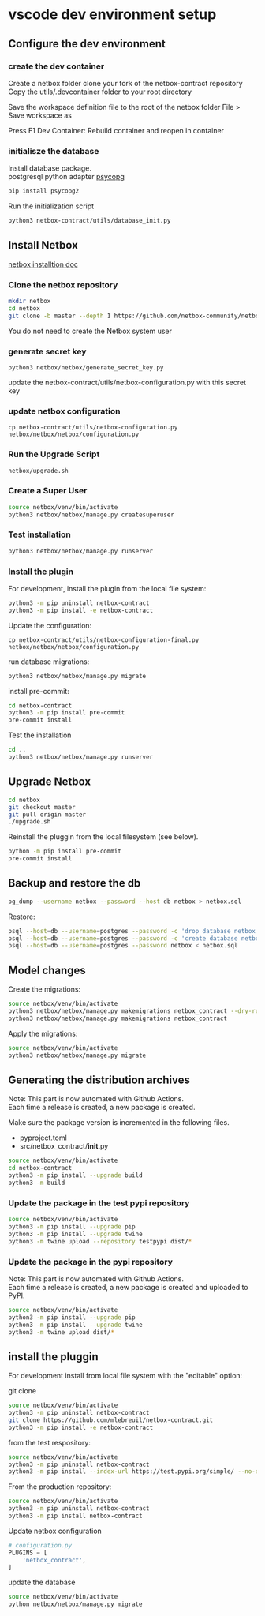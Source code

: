 # vscode dev environment setup
## Configure the dev environment
### create the dev container

Create a netbox folder
clone your fork of the netbox-contract repository 
Copy the utils/.devcontainer folder to your root directory

Save the workspace definition file to the root of the netbox folder
File > Save workspace as

Press F1
Dev Container: Rebuild container and reopen in container

### initialisze the database

Install database package.  
postgresql python adapter [psycopg](https://www.psycopg.org/docs/install.html)  

```bash
pip install psycopg2
```

Run the initialization script

```bash
python3 netbox-contract/utils/database_init.py
```

## Install Netbox
 
[netbox installtion doc](https://netboxlabs.com/docs/netbox/en/stable/installation/3-netbox/)

### Clone the netbox repository

```bash
mkdir netbox
cd netbox
git clone -b master --depth 1 https://github.com/netbox-community/netbox.git .
```

You do not need to create the Netbox system user

### generate secret key

```
python3 netbox/netbox/generate_secret_key.py
```

update the netbox-contract/utils/netbox-configuration.py with this secret key

### update netbox configuration

```
cp netbox-contract/utils/netbox-configuration.py netbox/netbox/netbox/configuration.py
```

### Run the Upgrade Script

```bash
netbox/upgrade.sh
```

### Create a Super User

```bash
source netbox/venv/bin/activate
python3 netbox/netbox/manage.py createsuperuser
```

### Test installation

```bash
python3 netbox/netbox/manage.py runserver
```

### Install the plugin

For development, install the plugin from the local file system:  

 ```bash
python3 -m pip uninstall netbox-contract
python3 -m pip install -e netbox-contract
```
Update the configuration:

```
cp netbox-contract/utils/netbox-configuration-final.py netbox/netbox/netbox/configuration.py
```

run database migrations:

```bash
python3 netbox/netbox/manage.py migrate
```

install pre-commit:  

```bash
cd netbox-contract
python3 -m pip install pre-commit
pre-commit install
```

Test the installation

```bash
cd ..
python3 netbox/netbox/manage.py runserver
```

## Upgrade Netbox

```bash
cd netbox
git checkout master
git pull origin master
./upgrade.sh
```

Reinstall the pluggin from the local filesystem (see below). 

```bash
python -m pip install pre-commit
pre-commit install
```

## Backup and restore the db

```bash
pg_dump --username netbox --password --host db netbox > netbox.sql
```

Restore:  

```bash
psql --host=db --username=postgres --password -c 'drop database netbox'
psql --host=db --username=postgres --password -c 'create database netbox'
psql --host=db --username=postgres --password netbox < netbox.sql
```  

## Model changes

Create the migrations:  

```bash
source netbox/venv/bin/activate
python3 netbox/netbox/manage.py makemigrations netbox_contract --dry-run
python3 netbox/netbox/manage.py makemigrations netbox_contract
```

Apply the migrations:  

```bash
source netbox/venv/bin/activate
python3 netbox/netbox/manage.py migrate
```

## Generating the distribution archives

Note: This part is now automated with Github Actions.  
Each time a release is created, a new package is created.

Make sure the package version is incremented in the following files.  
- pyproject.toml  
- src/netbox_contract/__init__.py  

```bash
source netbox/venv/bin/activate
cd netbox-contract
python3 -m pip install --upgrade build
python3 -m build
```

### Update the package in the test pypi repository

```bash
source netbox/venv/bin/activate
python3 -m pip install --upgrade pip
python3 -m pip install --upgrade twine
python3 -m twine upload --repository testpypi dist/*
```

### Update the package in the pypi repository

Note: This part is now automated with Github Actions.  
Each time a release is created, a new package is created and uploaded to PyPI. 

```bash
source netbox/venv/bin/activate
python3 -m pip install --upgrade pip
python3 -m pip install --upgrade twine
python3 -m twine upload dist/*
```

## install the pluggin 

For development install from local file system with the "editable" option:   

git clone

```bash
source netbox/venv/bin/activate
python3 -m pip uninstall netbox-contract
git clone https://github.com/mlebreuil/netbox-contract.git
python3 -m pip install -e netbox-contract
```

from the test respository:  

```bash
source netbox/venv/bin/activate
python3 -m pip uninstall netbox-contract
python3 -m pip install --index-url https://test.pypi.org/simple/ --no-deps netbox-contract
```

From the production repository:

```bash
source netbox/venv/bin/activate
python3 -m pip uninstall netbox-contract
python3 -m pip install netbox-contract
```

Update netbox configuration

```python
# configuration.py
PLUGINS = [
    'netbox_contract',
]
```

update the database

```bash
source netbox/venv/bin/activate
python netbox/netbox/manage.py migrate
```


